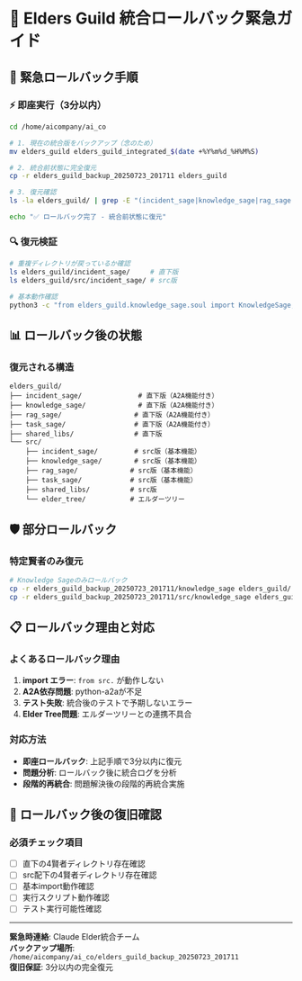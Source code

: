 # 🔄 Elders Guild 統合ロールバック緊急ガイド

## 🚨 緊急ロールバック手順

### ⚡ 即座実行（3分以内）
```bash
cd /home/aicompany/ai_co

# 1. 現在の統合版をバックアップ（念のため）
mv elders_guild elders_guild_integrated_$(date +%Y%m%d_%H%M%S)

# 2. 統合前状態に完全復元
cp -r elders_guild_backup_20250723_201711 elders_guild

# 3. 復元確認
ls -la elders_guild/ | grep -E "(incident_sage|knowledge_sage|rag_sage|task_sage)"

echo "✅ ロールバック完了 - 統合前状態に復元"
```

### 🔍 復元検証
```bash
# 重複ディレクトリが戻っているか確認
ls elders_guild/incident_sage/     # 直下版
ls elders_guild/src/incident_sage/ # src版

# 基本動作確認
python3 -c "from elders_guild.knowledge_sage.soul import KnowledgeSage; print('復元成功')"
```

## 📊 ロールバック後の状態

### 復元される構造
```
elders_guild/
├── incident_sage/              # 直下版（A2A機能付き）
├── knowledge_sage/             # 直下版（A2A機能付き）
├── rag_sage/                  # 直下版（A2A機能付き）
├── task_sage/                 # 直下版（A2A機能付き）
├── shared_libs/               # 直下版
└── src/
    ├── incident_sage/         # src版（基本機能）
    ├── knowledge_sage/        # src版（基本機能）
    ├── rag_sage/             # src版（基本機能）
    ├── task_sage/            # src版（基本機能）
    ├── shared_libs/          # src版
    └── elder_tree/           # エルダーツリー
```

## 🛡️ 部分ロールバック

### 特定賢者のみ復元
```bash
# Knowledge Sageのみロールバック
cp -r elders_guild_backup_20250723_201711/knowledge_sage elders_guild/
cp -r elders_guild_backup_20250723_201711/src/knowledge_sage elders_guild/src/
```

## 📋 ロールバック理由と対応

### よくあるロールバック理由
1. **import エラー**: `from src.` が動作しない
2. **A2A依存問題**: python-a2aが不足
3. **テスト失敗**: 統合後のテストで予期しないエラー
4. **Elder Tree問題**: エルダーツリーとの連携不具合

### 対応方法
- **即座ロールバック**: 上記手順で3分以内に復元
- **問題分析**: ロールバック後に統合ログを分析
- **段階的再統合**: 問題解決後の段階的再統合実施

## 🔧 ロールバック後の復旧確認

### 必須チェック項目
- [ ] 直下の4賢者ディレクトリ存在確認
- [ ] src配下の4賢者ディレクトリ存在確認
- [ ] 基本import動作確認
- [ ] 実行スクリプト動作確認
- [ ] テスト実行可能性確認

---
**緊急時連絡**: Claude Elder統合チーム  
**バックアップ場所**: `/home/aicompany/ai_co/elders_guild_backup_20250723_201711`  
**復旧保証**: 3分以内の完全復元